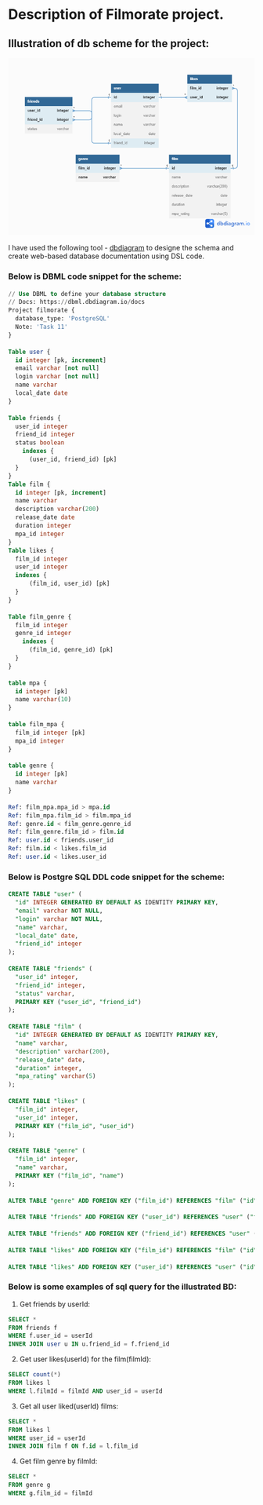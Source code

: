 # Description of Filmorate project.


## Illustration of db scheme for the project:

![Illustration of db scheme for the project.](./filmorate-db-scheme.png)

I have used the following tool - [dbdiagram](https://dbdiagram.io) to designe the schema and create web-based database documentation using DSL code.

### Below is DBML code snippet for the scheme:
```sql
// Use DBML to define your database structure
// Docs: https://dbml.dbdiagram.io/docs
Project filmorate {
  database_type: 'PostgreSQL'
  Note: 'Task 11'
}

Table user {
  id integer [pk, increment]
  email varchar [not null]
  login varchar [not null]
  name varchar
  local_date date
}

Table friends {
  user_id integer 
  friend_id integer
  status boolean
    indexes {
      (user_id, friend_id) [pk]
  }
}
Table film {
  id integer [pk, increment]
  name varchar 
  description varchar(200)
  release_date date    
  duration integer 
  mpa_id integer   
}
Table likes {
  film_id integer
  user_id integer  
  indexes {
      (film_id, user_id) [pk]
  }
}

Table film_genre {
  film_id integer
  genre_id integer
    indexes {
      (film_id, genre_id) [pk]
  }
}

table mpa {
  id integer [pk]
  name varchar(10)
}

table film_mpa {
  film_id integer [pk]
  mpa_id integer
}

table genre {
  id integer [pk]
  name varchar
}

Ref: film_mpa.mpa_id > mpa.id
Ref: film_mpa.film_id > film.mpa_id
Ref: genre.id < film_genre.genre_id
Ref: film_genre.film_id > film.id
Ref: user.id < friends.user_id
Ref: film.id < likes.film_id
Ref: user.id < likes.user_id

```

### Below is Postgre SQL DDL code snippet for the scheme:

```sql
CREATE TABLE "user" (
  "id" INTEGER GENERATED BY DEFAULT AS IDENTITY PRIMARY KEY,
  "email" varchar NOT NULL,
  "login" varchar NOT NULL,
  "name" varchar,
  "local_date" date,
  "friend_id" integer
);

CREATE TABLE "friends" (
  "user_id" integer,
  "friend_id" integer,
  "status" varchar,
  PRIMARY KEY ("user_id", "friend_id")
);

CREATE TABLE "film" (
  "id" INTEGER GENERATED BY DEFAULT AS IDENTITY PRIMARY KEY,
  "name" varchar,
  "description" varchar(200),
  "release_date" date,
  "duration" integer,
  "mpa_rating" varchar(5)
);

CREATE TABLE "likes" (
  "film_id" integer,
  "user_id" integer,
  PRIMARY KEY ("film_id", "user_id")
);

CREATE TABLE "genre" (
  "film_id" integer,
  "name" varchar,
  PRIMARY KEY ("film_id", "name")
);

ALTER TABLE "genre" ADD FOREIGN KEY ("film_id") REFERENCES "film" ("id");

ALTER TABLE "friends" ADD FOREIGN KEY ("user_id") REFERENCES "user" ("friend_id");

ALTER TABLE "friends" ADD FOREIGN KEY ("friend_id") REFERENCES "user" ("id");

ALTER TABLE "likes" ADD FOREIGN KEY ("film_id") REFERENCES "film" ("id");

ALTER TABLE "likes" ADD FOREIGN KEY ("user_id") REFERENCES "user" ("id");
```

### Below is some examples of sql query for the illustrated BD:
1) Get friends by userId:
```sql
SELECT * 
FROM friends f
WHERE f.user_id = userId
INNER JOIN user u IN u.friend_id = f.friend_id
```
2) Get user likes(userId) for the film(filmId):
```sql
SELECT count(*)
FROM likes l
WHERE l.filmId = filmId AND user_id = userId
```
3) Get all  user liked(userId) films:
```sql
SELECT *
FROM likes l
WHERE user_id = userId
INNER JOIN film f ON f.id = l.film_id
```
4) Get film genre by filmId:
```sql
SELECT *
FROM genre g
WHERE g.film_id = filmId
```
